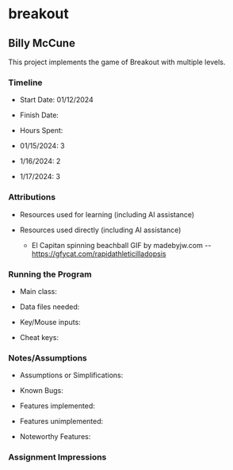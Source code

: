 # breakout
## Billy McCune


This project implements the game of Breakout with multiple levels.

### Timeline

 * Start Date: 01/12/2024

 * Finish Date: 

 * Hours Spent: 
 * 01/15/2024: 3
 * 1/16/2024: 2
 * 1/17/2024: 3



### Attributions

 * Resources used for learning (including AI assistance)
 
 * Resources used directly (including AI assistance)
   * El Capitan spinning beachball GIF by madebyjw.com -- https://gfycat.com/rapidathleticilladopsis


### Running the Program

 * Main class: 

 * Data files needed: 

 * Key/Mouse inputs:

 * Cheat keys: 



### Notes/Assumptions

 * Assumptions or Simplifications:

 * Known Bugs:

 * Features implemented:

 * Features unimplemented:

 * Noteworthy Features:



### Assignment Impressions


